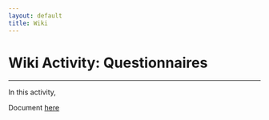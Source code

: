 ```yaml
---
layout: default
title: Wiki
---
```


# Wiki Activity: Questionnaires
---

In this activity, 

Document <a href="pdf/Wiki Activity.pdf" target="_blank" rel="noopener noreferrer">here</a>


<style>
  .back-button {
    display: inline-block;
    background-color: white;
    color: #006699;
    text-decoration: none;
    padding: 5px 10px; /* Reduced padding for a smaller button */
    font-size: 12px; /* Smaller font size */
    border: 1px solid #006699; /* Thinner border */
    border-radius: 5px;
    cursor: pointer;
    transition: background-color 0.3s, color 0.3s;
    margin: 15px 0; /* Adds space above and below the button */
  }
  .back-button:hover {
    background-color: #006699;
    color: white;
 }
</style>
